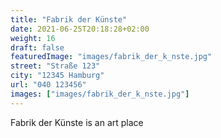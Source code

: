 ```yaml
---
title: "Fabrik der Künste"
date: 2021-06-25T20:18:28+02:00
weight: 16
draft: false
featuredImage: "images/fabrik_der_k_nste.jpg"
street: "Straße 123"
city: "12345 Hamburg"
url: "040 123456"
images: ["images/fabrik_der_k_nste.jpg"]
---
```


Fabrik der Künste is an art place
